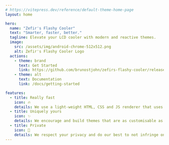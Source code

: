 ```yaml
---
# https://vitepress.dev/reference/default-theme-home-page
layout: home

hero:
  name: "Zefir's Flashy Cooler"
  text: "Smarter, faster, better."
  tagline: Elevate your LCD cooler with modern and reactive themes.
  image:
    src: /assets/img/android-chrome-512x512.png
    alt: Zefir's Flashy Cooler Logo
  actions:
    - theme: brand
      text: Get Started
      link: https://github.com/brunostjohn/zefirs-flashy-cooler/releases/latest
    - theme: alt
      text: Documentation
      link: /docs/getting-started

features:
  - title: Really fast
    icon: 🔥
    details: We use a light-weight HTML, CSS and JS renderer that uses your GPU to render and don't bloat your system with background services etc. You only get what you want.
  - title: Uniquely yours
    icon: ✨
    details: We encourage and build themes that are as customisable as possible. Gone are the days of hoping a manufacturer adds a good looking theme in an update. You can even make your own very easily.
  - title: Private
    icon: 🔐
    details: We respect your privacy and do our best to not infringe on it. Themes have very limited access to your system and beofre being on the Theme Store, they are vetted to ensure they won't attempt disrespecting your right to privacy.
---
```


<!-- <div class="home-content">
  <h3 class="header">Why use Zefir's Flashy Cooler?</h3>
</div> -->

<style>
  .home-content {
    margin: 2rem 3rem;
  }

  .header {
    font-size: 28px;
    letter-spacing: -0.4px;
    line-height: 30px;
    font-weight: 700;
    white-space: pre-wrap;
    text-align: center;
  }
</style>
